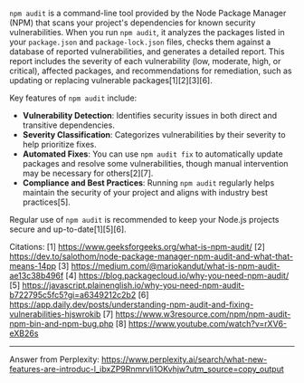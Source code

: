 `npm audit` is a command-line tool provided by the Node Package Manager (NPM) that scans your project's dependencies for
known security vulnerabilities. When you run `npm audit`, it analyzes the packages listed in your `package.json` and
`package-lock.json` files, checks them against a database of reported vulnerabilities, and generates a detailed report. This
report includes the severity of each vulnerability (low, moderate, high, or critical), affected packages, and recommendations
for remediation, such as updating or replacing vulnerable packages[1][2][3][6].

Key features of `npm audit` include:

- **Vulnerability Detection**: Identifies security issues in both direct and transitive dependencies.
- **Severity Classification**: Categorizes vulnerabilities by their severity to help prioritize fixes.
- **Automated Fixes**: You can use `npm audit fix` to automatically update packages and resolve some vulnerabilities, though
  manual intervention may be necessary for others[2][7].
- **Compliance and Best Practices**: Running `npm audit` regularly helps maintain the security of your project and aligns
  with industry best practices[5].

Regular use of `npm audit` is recommended to keep your Node.js projects secure and up-to-date[1][5][6].

Citations: [1] https://www.geeksforgeeks.org/what-is-npm-audit/ [2]
https://dev.to/salothom/node-package-manager-npm-audit-and-what-that-means-14pp [3]
https://medium.com/@mariokandut/what-is-npm-audit-ae13c38b496f [4] https://blog.packagecloud.io/why-you-need-npm-audit/ [5]
https://javascript.plainenglish.io/why-you-need-npm-audit-b722795c5fc5?gi=a6349212c2b2 [6]
https://app.daily.dev/posts/understanding-npm-audit-and-fixing-vulnerabilities-hjswrokib [7]
https://www.w3resource.com/npm/npm-audit-npm-bin-and-npm-bug.php [8] https://www.youtube.com/watch?v=rXV6-eXB26s

---

Answer from Perplexity:
https://www.perplexity.ai/search/what-new-features-are-introduc-l_ibxZP9Rnmrvli1OKvhjw?utm_source=copy_output

